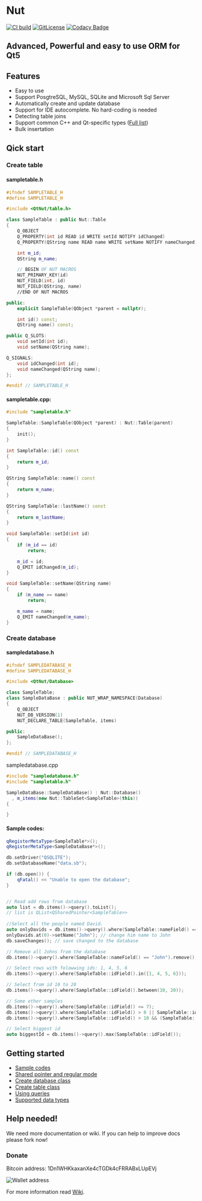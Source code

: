 # Nut


[![CI build](https://github.com/HamedMasafi/Nut/workflows/CI%20build/badge.svg)](https://github.com/HamedMasafi/Nut/actions)
[![GitLicense](https://gitlicense.com/badge/hamedmasafi/nut)](https://gitlicense.com/license/hamedmasafi/nut)
[![Codacy Badge](https://api.codacy.com/project/badge/Grade/f3802610beb946068f6cd2c2b6608a8b)](https://www.codacy.com/app/HamedMasafi/Nut?utm_source=github.com&amp;utm_medium=referral&amp;utm_content=HamedMasafi/Nut&amp;utm_campaign=Badge_Grade)

## Advanced, Powerful and easy to use ORM for Qt5

## Features
- Easy to use
- Support PosgtreSQL, MySQL, SQLite and Microsoft Sql Server
- Automatically create and update database
- Support for IDE autocomplete. No hard-coding is needed
- Detecting table joins
- Support common C++ and Qt-specific types ([Full list](doc/datatypes.md))
- Bulk insertation

## Qick start
### Create table

#### sampletable.h
```cpp
#ifndef SAMPLETABLE_H
#define SAMPLETABLE_H

#include <QtNut/table.h>

class SampleTable : public Nut::Table
{
    Q_OBJECT
    Q_PROPERTY(int id READ id WRITE setId NOTIFY idChanged)
    Q_PROPERTY(QString name READ name WRITE setName NOTIFY nameChanged)

    int m_id;
    QString m_name;

    // BEGIN OF NUT MACROS
    NUT_PRIMARY_KEY(id)
    NUT_FIELD(int, id)
    NUT_FIELD(QString, name)
    //END OF NUT MACROS

public:
    explicit SampleTable(QObject *parent = nullptr);

    int id() const;
    QString name() const;

public Q_SLOTS:
    void setId(int id);
    void setName(QString name);

Q_SIGNALS:
    void idChanged(int id);
    void nameChanged(QString name);
};

#endif // SAMPLETABLE_H
```

#### sampletable.cpp:
```cpp
#include "sampletable.h"

SampleTable::SampleTable(QObject *parent) : Nut::Table(parent)
{
    init();
}

int SampleTable::id() const
{
    return m_id;
}

QString SampleTable::name() const
{
    return m_name;
}

QString SampleTable::lastName() const
{
    return m_lastName;
}

void SampleTable::setId(int id)
{
    if (m_id == id)
        return;

    m_id = id;
    Q_EMIT idChanged(m_id);
}

void SampleTable::setName(QString name)
{
    if (m_name == name)
        return;

    m_name = name;
    Q_EMIT nameChanged(m_name);
}
```

### Create database
#### sampledatabase.h
```cpp
#ifndef SAMPLEDATABASE_H
#define SAMPLEDATABASE_H

#include <QtNut/Database>

class SampleTable;
class SampleDataBase : public NUT_WRAP_NAMESPACE(Database)
{
    Q_OBJECT
    NUT_DB_VERSION(1)
    NUT_DECLARE_TABLE(SampleTable, items)

public:
    SampleDataBase();
};

#endif // SAMPLEDATABASE_H
```

sampledatabase.cpp
```cpp
#include "sampledatabase.h"
#include "sampletable.h"

SampleDataBase::SampleDataBase() : Nut::Database()
  , m_items(new Nut::TableSet<SampleTable>(this))
{

}

```

#### Sample codes:
```cpp
qRegisterMetaType<SampleTable*>();
qRegisterMetaType<SampleDataBase*>();

db.setDriver("QSQLITE");
db.setDatabaseName("data.sb");

if (db.open()) {
    qFatal() << "Unable to open the database";
}


// Read add rows from database
auto list = db.items()->query().toList();
// list is QList<QSharedPointer<SampleTable>>
    
//Select all the people named David.
auto onlyDavids = db.items()->query().where(SampleTable::nameField() == "David").toList();
onlyDavids.at(0)->setName("John"); // change him name to John
db.saveChanges(); // save changed to the database

// Remove all Johns from the database
db.items()->query().where(SampleTable::nameField() == "John").remove();

// Select rows with folowwing ids: 1, 4, 5, 6
db.items()->query().where(SampleTable::idField().in({1, 4, 5, 6}));

// Select from id 10 to 20
db.items()->query().where(SampleTable::idField().between(10, 20));

// Some other samples
db.items()->query().where(SampleTable::idField() <= 7);
db.items()->query().where(SampleTable::idField() > 0 || SampleTable::idField() == -3);
db.items()->query().where(SampleTable::idField() > 10 && (SampleTable::nameField() == "John" || SampleTable::nameField() == "Jim"));

// Select biggest id
auto biggestId = db.items()->query().max(SampleTable::idField());
```

## Getting started
- [Sample codes](doc/start.md)
- [Shared pointer and regular mode](doc/sharedpointer.md)
- [Create database class](doc/database.md)
- [Create table class](doc/table.md)
- [Using queries](doc/query.md)
- [Supported data types](doc/datatypes.md)

## Help needed!
We need more documentation or wiki. If you can help to improve docs please fork now!

### Donate
Bitcoin address: 1Dn1WHKkaxanXe4cTGDk4cFRRABxLUpEVj


![Wallet address](btc-qr.png)

For more information read [Wiki](wiki).
